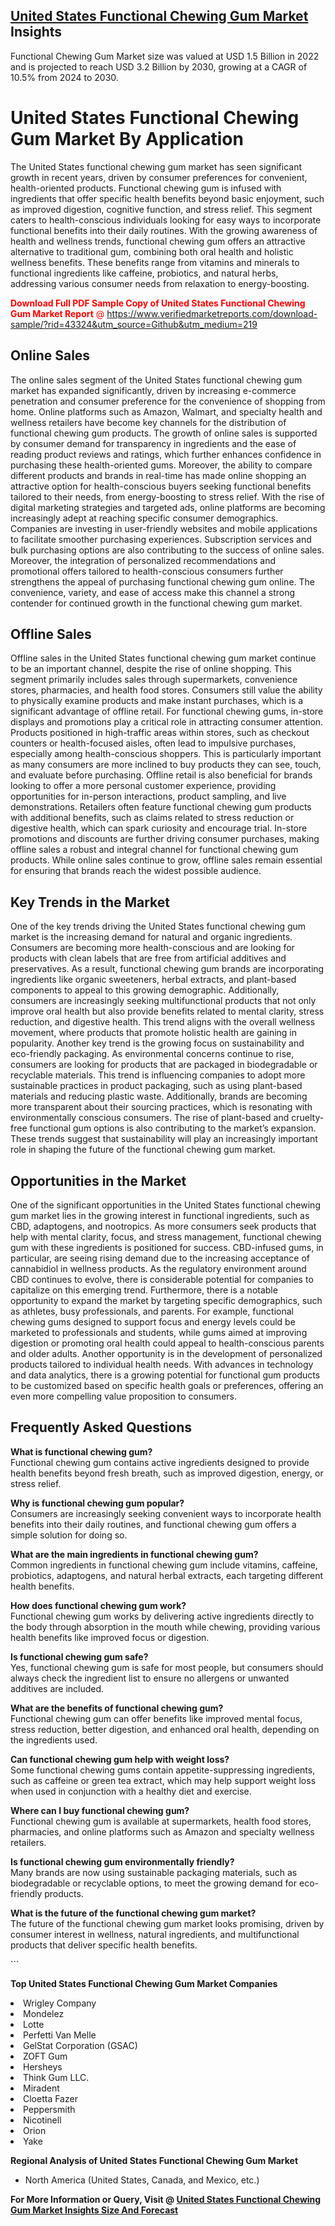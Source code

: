 <h2><a href="https://www.verifiedmarketreports.com/download-sample/?rid=43324&amp;utm_source=Github&amp;utm_medium=219" target="_blank">United States Functional Chewing Gum Market</a> Insights</h2><p>Functional Chewing Gum Market size was valued at USD 1.5 Billion in 2022 and is projected to reach USD 3.2 Billion by 2030, growing at a CAGR of 10.5% from 2024 to 2030.</p><p> <h1>United States Functional Chewing Gum Market By Application</h1> <p>The United States functional chewing gum market has seen significant growth in recent years, driven by consumer preferences for convenient, health-oriented products. Functional chewing gum is infused with ingredients that offer specific health benefits beyond basic enjoyment, such as improved digestion, cognitive function, and stress relief. This segment caters to health-conscious individuals looking for easy ways to incorporate functional benefits into their daily routines. With the growing awareness of health and wellness trends, functional chewing gum offers an attractive alternative to traditional gum, combining both oral health and holistic wellness benefits. These benefits range from vitamins and minerals to functional ingredients like caffeine, probiotics, and natural herbs, addressing various consumer needs from relaxation to energy-boosting. <p><span class=""><span style="color: #ff0000;"><strong>Download Full PDF Sample Copy of United States Functional Chewing Gum Market Report</strong> @ </span><a href="https://www.verifiedmarketreports.com/download-sample/?rid=43324&amp;utm_source=Github&amp;utm_medium=219" target="_blank">https://www.verifiedmarketreports.com/download-sample/?rid=43324&amp;utm_source=Github&amp;utm_medium=219</a></span></p></p> <h2>Online Sales</h2> <p>The online sales segment of the United States functional chewing gum market has expanded significantly, driven by increasing e-commerce penetration and consumer preference for the convenience of shopping from home. Online platforms such as Amazon, Walmart, and specialty health and wellness retailers have become key channels for the distribution of functional chewing gum products. The growth of online sales is supported by consumer demand for transparency in ingredients and the ease of reading product reviews and ratings, which further enhances confidence in purchasing these health-oriented gums. Moreover, the ability to compare different products and brands in real-time has made online shopping an attractive option for health-conscious buyers seeking functional benefits tailored to their needs, from energy-boosting to stress relief. With the rise of digital marketing strategies and targeted ads, online platforms are becoming increasingly adept at reaching specific consumer demographics. Companies are investing in user-friendly websites and mobile applications to facilitate smoother purchasing experiences. Subscription services and bulk purchasing options are also contributing to the success of online sales. Moreover, the integration of personalized recommendations and promotional offers tailored to health-conscious consumers further strengthens the appeal of purchasing functional chewing gum online. The convenience, variety, and ease of access make this channel a strong contender for continued growth in the functional chewing gum market. <h2>Offline Sales</h2> <p>Offline sales in the United States functional chewing gum market continue to be an important channel, despite the rise of online shopping. This segment primarily includes sales through supermarkets, convenience stores, pharmacies, and health food stores. Consumers still value the ability to physically examine products and make instant purchases, which is a significant advantage of offline retail. For functional chewing gums, in-store displays and promotions play a critical role in attracting consumer attention. Products positioned in high-traffic areas within stores, such as checkout counters or health-focused aisles, often lead to impulsive purchases, especially among health-conscious shoppers. This is particularly important as many consumers are more inclined to buy products they can see, touch, and evaluate before purchasing. Offline retail is also beneficial for brands looking to offer a more personal customer experience, providing opportunities for in-person interactions, product sampling, and live demonstrations. Retailers often feature functional chewing gum products with additional benefits, such as claims related to stress reduction or digestive health, which can spark curiosity and encourage trial. In-store promotions and discounts are further driving consumer purchases, making offline sales a robust and integral channel for functional chewing gum products. While online sales continue to grow, offline sales remain essential for ensuring that brands reach the widest possible audience. <h2>Key Trends in the Market</h2> <p>One of the key trends driving the United States functional chewing gum market is the increasing demand for natural and organic ingredients. Consumers are becoming more health-conscious and are looking for products with clean labels that are free from artificial additives and preservatives. As a result, functional chewing gum brands are incorporating ingredients like organic sweeteners, herbal extracts, and plant-based components to appeal to this growing demographic. Additionally, consumers are increasingly seeking multifunctional products that not only improve oral health but also provide benefits related to mental clarity, stress reduction, and digestive health. This trend aligns with the overall wellness movement, where products that promote holistic health are gaining in popularity. Another key trend is the growing focus on sustainability and eco-friendly packaging. As environmental concerns continue to rise, consumers are looking for products that are packaged in biodegradable or recyclable materials. This trend is influencing companies to adopt more sustainable practices in product packaging, such as using plant-based materials and reducing plastic waste. Additionally, brands are becoming more transparent about their sourcing practices, which is resonating with environmentally conscious consumers. The rise of plant-based and cruelty-free functional gum options is also contributing to the market’s expansion. These trends suggest that sustainability will play an increasingly important role in shaping the future of the functional chewing gum market. <h2>Opportunities in the Market</h2> <p>One of the significant opportunities in the United States functional chewing gum market lies in the growing interest in functional ingredients, such as CBD, adaptogens, and nootropics. As more consumers seek products that help with mental clarity, focus, and stress management, functional chewing gum with these ingredients is positioned for success. CBD-infused gums, in particular, are seeing rising demand due to the increasing acceptance of cannabidiol in wellness products. As the regulatory environment around CBD continues to evolve, there is considerable potential for companies to capitalize on this emerging trend. Furthermore, there is a notable opportunity to expand the market by targeting specific demographics, such as athletes, busy professionals, and parents. For example, functional chewing gums designed to support focus and energy levels could be marketed to professionals and students, while gums aimed at improving digestion or promoting oral health could appeal to health-conscious parents and older adults. Another opportunity is in the development of personalized products tailored to individual health needs. With advances in technology and data analytics, there is a growing potential for functional gum products to be customized based on specific health goals or preferences, offering an even more compelling value proposition to consumers. <h2>Frequently Asked Questions</h2> <p><strong>What is functional chewing gum?</strong><br>Functional chewing gum contains active ingredients designed to provide health benefits beyond fresh breath, such as improved digestion, energy, or stress relief.</p> <p><strong>Why is functional chewing gum popular?</strong><br>Consumers are increasingly seeking convenient ways to incorporate health benefits into their daily routines, and functional chewing gum offers a simple solution for doing so.</p> <p><strong>What are the main ingredients in functional chewing gum?</strong><br>Common ingredients in functional chewing gum include vitamins, caffeine, probiotics, adaptogens, and natural herbal extracts, each targeting different health benefits.</p> <p><strong>How does functional chewing gum work?</strong><br>Functional chewing gum works by delivering active ingredients directly to the body through absorption in the mouth while chewing, providing various health benefits like improved focus or digestion.</p> <p><strong>Is functional chewing gum safe?</strong><br>Yes, functional chewing gum is safe for most people, but consumers should always check the ingredient list to ensure no allergens or unwanted additives are included.</p> <p><strong>What are the benefits of functional chewing gum?</strong><br>Functional chewing gum can offer benefits like improved mental focus, stress reduction, better digestion, and enhanced oral health, depending on the ingredients used.</p> <p><strong>Can functional chewing gum help with weight loss?</strong><br>Some functional chewing gums contain appetite-suppressing ingredients, such as caffeine or green tea extract, which may help support weight loss when used in conjunction with a healthy diet and exercise.</p> <p><strong>Where can I buy functional chewing gum?</strong><br>Functional chewing gum is available at supermarkets, health food stores, pharmacies, and online platforms such as Amazon and specialty wellness retailers.</p> <p><strong>Is functional chewing gum environmentally friendly?</strong><br>Many brands are now using sustainable packaging materials, such as biodegradable or recyclable options, to meet the growing demand for eco-friendly products.</p> <p><strong>What is the future of the functional chewing gum market?</strong><br>The future of the functional chewing gum market looks promising, driven by consumer interest in wellness, natural ingredients, and multifunctional products that deliver specific health benefits.</p> ```</p><p><strong>Top United States Functional Chewing Gum Market Companies</strong></p><div data-test-id=""><p><li>Wrigley Company</li><li> Mondelez</li><li> Lotte</li><li> Perfetti Van Melle</li><li> GelStat Corporation (GSAC)</li><li> ZOFT Gum</li><li> Hersheys</li><li> Think Gum LLC.</li><li> Miradent</li><li> Cloetta Fazer</li><li> Peppersmith</li><li> Nicotinell</li><li> Orion</li><li> Yake</li></p><div><strong>Regional Analysis of&nbsp;United States Functional Chewing Gum Market</strong></div><ul><li dir="ltr"><p dir="ltr">North America&nbsp;(United States, Canada, and Mexico, etc.)</p></li></ul><p><strong>For More Information or Query, Visit @&nbsp;</strong><strong><a href="https://www.verifiedmarketreports.com/product/global-functional-chewing-gum-market-2019-by-manufacturers-regions-type-and-application-forecast-to-2024/?utm_source=Github&amp;utm_medium=219" target="_blank">United States Functional Chewing Gum Market Insights Size And Forecast</a></strong></p></div>
